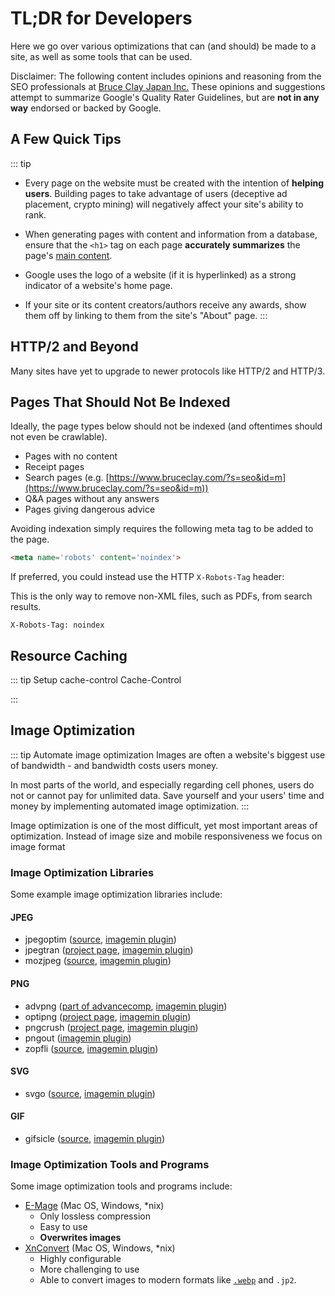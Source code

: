 # TL;DR for Developers

Here we go over various optimizations that can (and should) be made to a site, as well as some tools that can be used.

<div class="note">

Disclaimer: The following content includes opinions and reasoning from the SEO professionals at [Bruce Clay Japan Inc.](https://bruceclay.jpn.com) These opinions and suggestions attempt to summarize Google's Quality Rater Guidelines, but are **not in any way** endorsed or backed by Google.

</div>

## A Few Quick Tips

::: tip

- Every page on the website must be created with the intention of **helping users**. Building pages to take advantage of users (deceptive ad placement, crypto mining) will negatively affect your site's ability to rank.

- When generating pages with content and information from a database, ensure that the `<h1>` tag on each page **accurately summarizes** the page's [main content](/qrg/page-quality-rating-guideline/2-understanding-webpages-and-websites.html#identifying-the-main-content-mc).

- Google uses the logo of a website (if it is hyperlinked) as a strong indicator of a website's home page.

- If your site or its content creators/authors receive any awards, show them off by linking to them from the site's "About" page.
:::

## HTTP/2 and Beyond

Many sites have yet to upgrade to newer protocols like HTTP/2 and HTTP/3. 

## Pages That Should Not Be Indexed

Ideally, the page types below should not be indexed (and oftentimes should not even be crawlable).

- Pages with no content
- Receipt pages
- Search pages (e.g. [https://www.bruceclay.com/?s=seo&id=m](https://www.bruceclay.com/?s=seo&id=m))
- Q&A pages without any answers
- Pages giving dangerous advice

Avoiding indexation simply requires the following meta tag to be added to the page.

``` html
<meta name='robots' content='noindex'>
```

If preferred, you could instead use the HTTP `X-Robots-Tag` header:

<div class="note">

This is the only way to remove non-XML files, such as PDFs, from search results.

</div>

``` http
X-Robots-Tag: noindex
```

## Resource Caching

::: tip Setup cache-control
Cache-Control

:::

## Image Optimization

::: tip Automate image optimization
Images are often a website's biggest use of bandwidth - and bandwidth costs users money.

In most parts of the world, and especially regarding cell phones, users do not or cannot pay for unlimited data. Save yourself and your users' time and money by implementing automated image optimization.
:::

Image optimization is one of the most difficult, yet most important areas of optimization. Instead of image size and mobile responsiveness we focus on image format

### Image Optimization Libraries

Some example image optimization libraries include:

#### JPEG

- jpegoptim ([source](https://github.com/tjko/jpegoptim), [imagemin plugin](https://github.com/imagemin/imagemin-jpegoptim))
- jpegtran ([project page](https://jpegclub.org/reference/reference-sources/), [imagemin plugin](https://github.com/imagemin/imagemin-jpegtran))
- mozjpeg ([source](https://github.com/mozilla/mozjpeg), [imagemin plugin](https://github.com/imagemin/imagemin-mozjpeg))

#### PNG

- advpng ([part of advancecomp](https://github.com/amadvance/advancecomp), [imagemin plugin](https://github.com/imagemin/imagemin-advpng))
- optipng ([project page](http://optipng.sourceforge.net/), [imagemin plugin](https://github.com/imagemin/imagemin-optipng))
- pngcrush ([project page](https://pmt.sourceforge.io/pngcrush/), [imagemin plugin](https://github.com/imagemin/imagemin-pngcrush))
- pngout ([imagemin plugin](https://github.com/imagemin/imagemin-pngout))
- zopfli ([source](https://github.com/google/zopfli), [imagemin plugin](https://github.com/imagemin/imagemin-zopfli))

#### SVG

- svgo ([source](https://github.com/svg/svgo), [imagemin plugin](https://github.com/imagemin/imagemin-svgo))

#### GIF

- gifsicle ([source](https://github.com/kohler/gifsicle), [imagemin plugin](https://github.com/imagemin/imagemin-gifsicle))

### Image Optimization Tools and Programs

Some image optimization tools and programs include:

- [E-Mage](https://emage.js.org/) (Mac OS, Windows, *nix)
  - Only lossless compression
  - Easy to use
  - **Overwrites images**
- [XnConvert](https://www.xnview.com/en/xnconvert/) (Mac OS, Windows, *nix)
  - Highly configurable
  - More challenging to use
  - Able to convert images to modern formats like [`.webp`](https://developers.google.com/speed/webp/) and `.jp2`.
